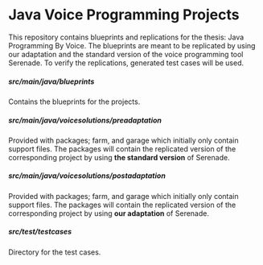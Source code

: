 # Java Voice Programming Projects
This repository contains blueprints and replications for the thesis: Java Programming By Voice. The blueprints 
are meant to be replicated by using our adaptation and the standard version
of the voice programming tool Serenade. To verify the replications, 
generated test cases will be used.  

##### src/main/java/blueprints 
Contains the blueprints for the projects.

##### src/main/java/voicesolutions/preadaptation
Provided with packages; farm, and garage which initially only contain support files. 
The packages will contain the replicated version of the corresponding
project by using **the standard version** of Serenade.

##### src/main/java/voicesolutions/postadaptation
Provided with packages; farm, and garage which initially only contain support files.
The packages will contain the replicated version of the corresponding
project by using **our adaptation** of Serenade.

##### src/test/testcases
Directory for the test cases. 